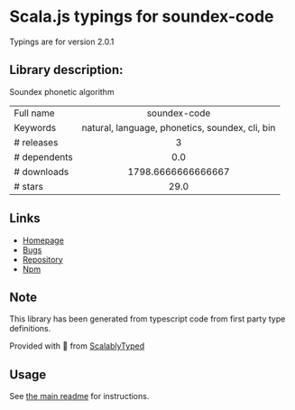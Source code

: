 
# Scala.js typings for soundex-code

Typings are for version 2.0.1

## Library description:
Soundex phonetic algorithm

|                    |                 |
| ------------------ | :-------------: |
| Full name          | soundex-code |
| Keywords           | natural, language, phonetics, soundex, cli, bin |
| # releases         | 3 |
| # dependents       | 0.0 |
| # downloads        | 1798.6666666666667 |
| # stars            | 29.0 |

## Links
- [Homepage](https://words.github.io/soundex-code/)
- [Bugs](https://github.com/words/soundex-code/issues)
- [Repository](https://github.com/words/soundex-code)
- [Npm](https://www.npmjs.com/package/soundex-code)
    


## Note
This library has been generated from typescript code from first party type definitions.

Provided with :purple_heart: from [ScalablyTyped](https://github.com/oyvindberg/ScalablyTyped)

## Usage
See [the main readme](../../readme.md) for instructions.


